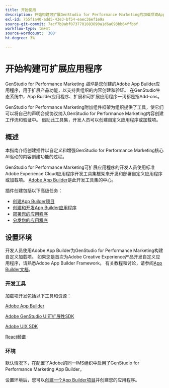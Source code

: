 ```yaml
---
title: 开始使用
description: 开始构建可扩展GenStudio for Performance Marketing的加载项或App Builder应用程序。
exl-id: 755f1a40-add5-43e3-bf54-eaec36ef1e9a
source-git-commit: 7acf7b0abf0737701083890a1d6a693bb64ffbbf
workflow-type: tm+mt
source-wordcount: '300'
ht-degree: 3%

---
```


# 开始构建可扩展应用程序

GenStudio for Performance Marketing _插件_&#x200B;是您创建的Adobe App Builder应用程序，用于扩展产品功能，以支持贵组织的内容创建和验证。 在GenStudio生态系统中，App Builder应用程序、扩展和可扩展应用程序一词都是指Add-ons。

GenStudio for Performance Marketing附加组件框架为组织提供了工具，使它们可以将自己的声明合规协议纳入GenStudio for Performance Marketing内容创建工作流和验证中。 借助此工具集，开发人员可以创建自定义应用程序或加载项。

## 概述

本指南介绍创建插件以自定义和增强GenStudio for Performance Marketing核心AI驱动的内容创建功能的过程。

GenStudio for Performance Marketing可扩展应用程序的开发人员使用标准Adobe Experience Cloud应用程序开发工具集框架来开发和部署自定义应用程序或加载项。 [Adobe App Builder](https://developer.adobe.com/app-builder/)是此开发工具集的中心。

插件创建包括以下高级任务：

* [创建App Builder项目](create-project.md)
* [创建和开发App Builder应用程序](create-app.md)
* [部署您的应用程序](deploy-app.md)
* [分发您的应用程序](distribute-app.md)

## 设置环境

开发人员使用Adobe App Builder为GenStudio for Performance Marketing构建自定义加载项。 如果您是首次为Adobe Creative Experience产品开发自定义应用程序，请熟悉Adobe App Builder Framework。 有关教程和讨论，请参阅[App Builder文档](https://developer.adobe.com/app-builder/docs/overview/)。

### 开发工具

加载项开发包括以下工具和资源：

[Adobe App Builder](https://developer.adobe.com/app-builder/)

[Adobe GenStudio UI可扩展性SDK](https://github.com/adobe/genstudio-uix-sdk)

[Adobe UIX SDK](https://github.com/adobe/uix-sdk)

[React频谱](https://react-spectrum.adobe.com/react-spectrum/getting-started.html)

### 环境

默认情况下，在配置了Adobe的同一IMS组织中启用了GenStudio for Performance Marketing App Builder。

设置环境后，您可以[创建一个App Builder项目](create-project.md)并创建您的应用程序。
